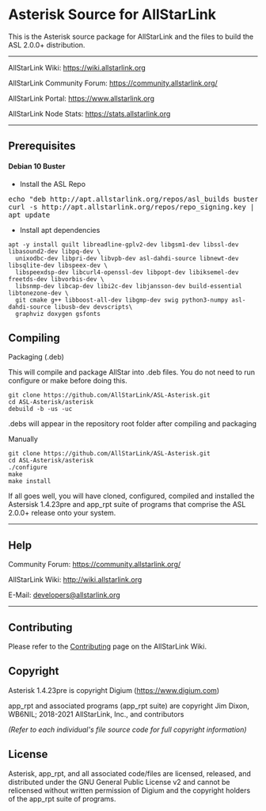 # Asterisk Source for AllStarLink

This is the Asterisk source package for AllStarLink and the files to build the ASL 2.0.0+ distribution.

---------------------------------------------------------------------------------------------------------------------------------

AllStarLink Wiki: https://wiki.allstarlink.org

AllStarLink Community Forum: https://community.allstarlink.org/

AllStarLink Portal:  https://www.allstarlink.org

AllStarLink Node Stats:  https://stats.allstarlink.org

---------------------------------------------------------------------------------------------------------------------------------

## Prerequisites

#### Debian 10 Buster

* Install the ASL Repo

<pre>
echo "deb http://apt.allstarlink.org/repos/asl_builds buster main" > /etc/apt/sources.list.d/allstar.list
curl -s http://apt.allstarlink.org/repos/repo_signing.key | sudo apt-key add -
apt update</pre>
</pre>

* Install apt dependencies
```
apt -y install quilt libreadline-gplv2-dev libgsm1-dev libssl-dev libasound2-dev libpq-dev \
  unixodbc-dev libpri-dev libvpb-dev asl-dahdi-source libnewt-dev libsqlite-dev libspeex-dev \
  libspeexdsp-dev libcurl4-openssl-dev libpopt-dev libiksemel-dev freetds-dev libvorbis-dev \
  libsnmp-dev libcap-dev libi2c-dev libjansson-dev build-essential libtonezone-dev \
  git cmake g++ libboost-all-dev libgmp-dev swig python3-numpy asl-dahdi-source libusb-dev devscripts\
  graphviz doxygen gsfonts
```

## Compiling
Packaging (.deb)

This will compile and package AllStar into .deb files. You do not need to run configure or make before doing this.

```
git clone https://github.com/AllStarLink/ASL-Asterisk.git
cd ASL-Asterisk/asterisk
debuild -b -us -uc
```

.debs will appear in the repository root folder after compiling and packaging

Manually
```
git clone https://github.com/AllStarLink/ASL-Asterisk.git
cd ASL-Asterisk/asterisk
./configure
make
make install
```

If all goes well, you will have cloned, configured, compiled and installed the Astersisk 1.4.23pre and app_rpt suite of programs that comprise the ASL 2.0.0+ release onto your system.

---------------------------------------------------------------------------------------------------------------------------------

## Help

Community Forum: https://community.allstarlink.org/

AllStarLink Wiki: http://wiki.allstarlink.org

E-Mail: developers@allstarlink.org

---------------------------------------------------------------------------------------------------------------------------------

## Contributing

Please refer to the [Contributing](https://wiki.allstarlink.org/wiki/Contributing) page on the AllStarLink Wiki.

## Copyright

Asterisk 1.4.23pre is copyright Digium (https://www.digium.com)

app_rpt and associated programs (app_rpt suite) are copyright Jim Dixon, WB6NIL; 2018-2021 AllStarLink, Inc., and contributors

_(Refer to each individual's file source code for full copyright information)_

## License

Asterisk, app_rpt, and all associated code/files are licensed, released, and distributed under the GNU General Public License v2 and cannot be relicensed without written permission of Digium and the copyright holders of the app_rpt suite of programs.
